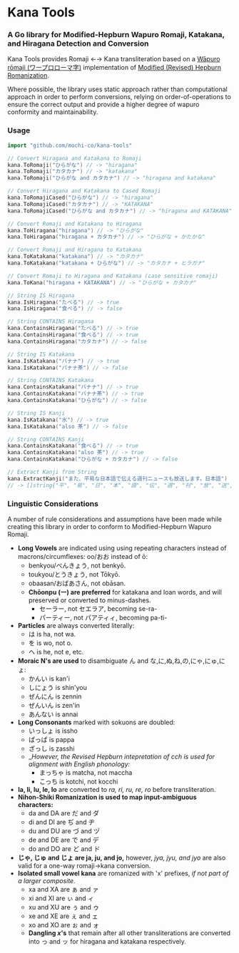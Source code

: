 # Kana Tools
### A Go library for Modified-Hepburn Wapuro Romaji, Katakana, and Hiragana Detection and Conversion

Kana Tools provides Romaji ←→ Kana transliteration based on a [Wāpuro rōmaji (ワープロローマ字)](https://en.wikipedia.org/wiki/Wāpuro_rōmaji) implementation of [Modified (Revised) Hepburn Romanization](https://en.wikipedia.org/wiki/Hepburn_romanization).

Where possible, the library uses static approach rather than computational approach in order to perform conversions, relying on order-of-operations to ensure the correct output and provide a higher degree of wapuro conformity and maintainability.


### Usage
```go
import "github.com/mochi-co/kana-tools"
```

```go
// Convert Hiragana and Katakana to Romaji
kana.ToRomaji("ひらがな") // -> "hiragana"
kana.ToRomaji("カタカナ") // -> "katakana"
kana.ToRomaji("ひらがな and カタカナ") // -> "hiragana and katakana"
```

```go
// Convert Hiragana and Katakana to Cased Romaji
kana.ToRomajiCased("ひらがな") // -> "hiragana"
kana.ToRomajiCased("カタカナ") // -> "KATAKANA"
kana.ToRomajiCased("ひらがな and カタカナ") // -> "hiragana and KATAKANA"
```

```go
// Convert Romaji and Katakana to Hiragana
kana.ToHiragana("hiragana") // -> "ひらがな"
kana.ToHiragana("hiragana + カタカナ") // -> "ひらがな + かたかな"
```

```go
// Convert Romaji and Hiragana to Katakana
kana.ToKatakana("katakana") // -> "カタカナ"
kana.ToKatakana("katakana + ひらがな") // -> "カタカナ + ヒラガナ"
```

```go
// Convert Romaji to Hiragana and Katakana (case sensitive romaji)
kana.ToKana("hiragana + KATAKANA") // -> "ひらがな + カタカナ"
```

```go
// String IS Hiragana
kana.IsHiragana("たべる") // -> true
kana.IsHiragana("食べる") // -> false
```

```go
// String CONTAINS Hiragana
kana.ContainsHiragana("たべる") // -> true
kana.ContainsHiragana("食べる") // -> true
kana.ContainsHiragana("カタカナ") // -> false
```

```go
// String IS Katakana
kana.IsKatakana("バナナ") // -> true
kana.IsKatakana("バナナ茶") // -> false
```

```go
// String CONTAINS Katakana
kana.ContainsKatakana("バナナ") // -> true
kana.ContainsKatakana("バナナ茶") // -> true
kana.ContainsKatakana("ひらがな") // -> false
```

```go
// String IS Kanji
kana.IsKatakana("水") // -> true
kana.IsKatakana("also 茶") // -> false
```

```go
// String CONTAINS Kanji
kana.ContainsKatakana("食べる") // -> true
kana.ContainsKatakana("also 茶") // -> true
kana.ContainsKatakana("ひらがな + カタカナ") // -> false
```

```go
// Extract Kanji from String
kana.ExtractKanji("また、平易な日本語で伝える週刊ニュースも放送します。日本語") 
// -> []string{"平", "易", "日", "本", "語", "伝", "週", "刊", "放", "送", "日", "本", "語"}
```


### Linguistic Considerations
A number of rule considerations and assumptions have been made while creating this library in order to conform to Modified-Hepburn Wapuro Romaji.

* __Long Vowels__ are indicated using using repeating characters instead of macrons/circumflexes: oo/おお instead of ō:
    * benkyou/べんきょう, not benkyō.
    * toukyou/とうきょう, not Tōkyō.
    * obaasan/おばあさん, not obāsan.
  * __Chōonpu (ー) are preferred__ for katakana and loan words, and will preserved or converted to minus-dashes.
    * セーラー, not セエラア, becoming se-ra-
    * パーティー, not パアティィ, becoming pa-ti-
* __Particles__ are always converted literally:
    * は is ha, not wa.
    * を is wo, not o.
    * へ is he, not e, etc.
* __Moraic N's are used__ to disambiguate ん and な,に,ぬ,ね,の,にゃ,にゅ,にょ:
    * かんい is kan'i
    * しにょう is shin'you
    * ぜんにん is zennin
    * ぜんいん is zen'in
    * あんない is annai
* __Long Consonants__ marked with sokuons are doubled:
    * いっしょ is issho
    * ぱっぱ is pappa
    * ざっし is zasshi
   * __However, _the Revised Hepburn intepretation of cch is used for alignment with English phonology:__ 
     * まっちゃ is matcha, not maccha
     * こっち is kotchi, not kocchi
* __la, li, lu, le, lo__ are converted to _ra, ri, ru, re, ro_ before transliteration.
* __Nihon-Shiki Romanization is used to map input-ambiguous characters:__
    * da and DA are だ and ダ
    * di and DI are ぢ and ヂ
    * du and DU are づ and ヅ
    * de and DE are で and デ
	 * do and DO are ど and ド
* __じゃ, じゅ and じょ are ja, ju, and jo,__ however, _jya, jyu, and jyo_ are also valid for a one-way romaji→kana conversion.
* __Isolated small vowel kana__ are romanized with 'x' prefixes, _if not part of a larger composite._ 
    * xa and XA are ぁ and ァ
	 * xi and XI are ぃ and ィ
	 * xu and XU are ぅ and ゥ
	 * xe and XE are ぇ and ェ
	 * xo and XO are ぉ and ォ
	 * __Dangling _x_'s__ that remain after all other transliterations are converted into っ and ッ for hiragana and katakana respectively.
 
